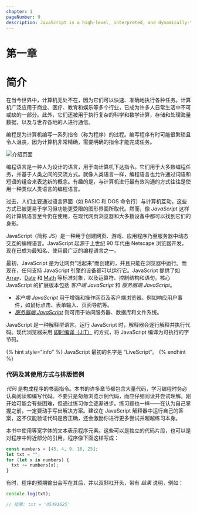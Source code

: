 ```yaml
---
chapter: 1
pageNumber: 9
description: JavaScript is a high-level, interpreted, and dynamically-typed programming language primarily used for web development. It is one of the core technologies used to create interactive and dynamic websites and web applications. 
---
```



# 第一章

# 简介

在当今世界中，计算机无处不在，因为它们可以快速、准确地执行各种任务。计算机广泛应用于商业、医疗、教育和娱乐等多个行业，已成为许多人日常生活中不可或缺的一部分。此外，它们还被用于执行复杂的科学和数学计算，存储和处理海量数据，以及与世界各地的人进行通信。

编程是为计算机编写一系列指令（称为程序）的过程。编写程序有时可能很繁琐且令人沮丧，因为计算机非常精确，需要明确的指令才能完成任务。

![介绍页面](../.gitbook/assets/intro.png)

编程语言是一种人为设计的语言，用于向计算机下达指令。它们用于大多数编程任务，并基于人类之间的交流方式。就像人类语言一样，编程语言也允许通过词语和短语的组合来表达新的概念。有趣的是，与计算机进行最有效沟通的方式往往是使用一种类似人类语言的编程语言。

过去，人们主要通过语言界面（如 BASIC 和 DOS 命令行）与计算机互动。这些方式已被更易于学习但功能更受限的图形界面所取代。然而，像 *JavaScript* 这样的计算机语言至今仍在使用，在现代网页浏览器和大多数设备中都可以找到它们的身影。

JavaScript（简称 *JS*）是一种用于创建网页、游戏、应用程序乃至服务器中动态交互的编程语言。JavaScript 起源于上世纪 90 年代由 Netscape 浏览器开发，现在已成为最知名、使用最广泛的编程语言之一。

最初，JavaScript 是为让网页“活起来”而创建的，并且只能在浏览器中运行。而现在，任何支持 JavaScript 引擎的设备都可以运行它。JavaScript 提供了如 [Array](./arrays/README.md)、[Date](./date-and-time.md) 和 [Math](./numbers/math.md) 等标准对象，以及运算符、控制结构和语句。核心 JavaScript 的扩展版本包括 *客户端 JavaScript* 和 *服务器端 JavaScript*。

* *客户端 JavaScript* 用于增强和操作网页及客户端浏览器。例如响应用户事件，如鼠标点击、表单输入、页面导航等。
* [*服务器端 JavaScript*](./server-side/README.md) 则可用于访问服务器、数据库和文件系统。

JavaScript 是一种解释型语言。运行 JavaScript 时，解释器会逐行解释并执行代码。现代浏览器采用 [即时编译（JIT）](https://hacks.mozilla.org/2017/02/a-crash-course-in-just-in-time-jit-compilers/) 的方式，将 JavaScript 编译为可执行的字节码。

{% hint style="info" %}
JavaScript 最初的名字是 “LiveScript”。
{% endhint %}

### 代码及其使用方式与排版惯例

*代码* 是构成程序的书面指令。本书的许多章节都包含大量代码，学习编程时务必认真阅读和编写代码。不要只是匆匆浏览示例代码，而应仔细阅读并尝试理解。刚开始可能会有些困难，但通过练习你会逐渐进步。练习题也一样——在认为自己掌握之前，一定要动手写出解决方案。建议在 JavaScript 解释器中运行自己的答案，这不仅能验证代码是否正确，还会激励你进行更多尝试并超越练习本身。

本书中使用等宽字体的文本表示程序元素。这些可以是独立的代码片段，也可以是对程序中附近部分的引用。程序像下面这样写成：

```javascript
const numbers = [45, 4, 9, 16, 25];
let txt = "";
for (let x in numbers) {
  txt += numbers[x];
}
```

有时，程序的预期输出会写在其后，并以双斜杠开头，带有 *结果* 说明，例如：

```javascript
console.log(txt);

// 结果: txt = '45491625'
```
